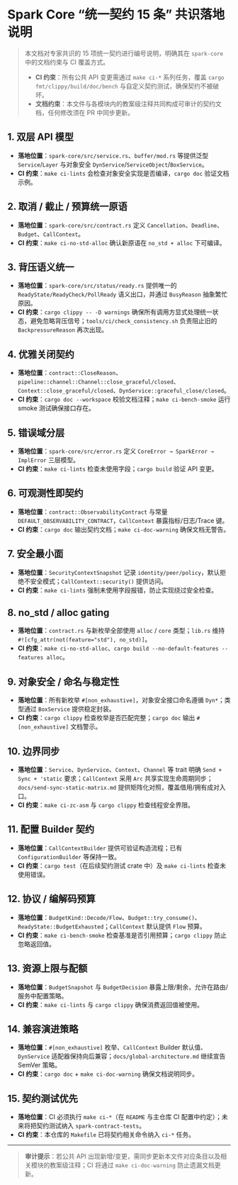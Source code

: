# Spark Core “统一契约 15 条” 共识落地说明

> 本文档对专家共识的 15 项统一契约进行编号说明，明确其在 `spark-core` 中的文档约束与 CI 覆盖方式。
>
> - **CI 约束**：所有公共 API 变更需通过 `make ci-*` 系列任务，覆盖 `cargo fmt/clippy/build/doc/bench` 与自定义契约测试，确保契约不被破坏。
> - **文档约束**：本文件与各模块内的教案级注释共同构成可审计的契约文档，任何修改须在 PR 中同步更新。

## 1. 双层 API 模型
- **落地位置**：`spark-core/src/service.rs`、`buffer/mod.rs` 等提供泛型 `Service`/`Layer` 与对象安全 `DynService`/`ServiceObject`/`BoxService`。
- **CI 约束**：`make ci-lints` 会检查对象安全实现是否编译，`cargo doc` 验证文档示例。

## 2. 取消 / 截止 / 预算统一原语
- **落地位置**：`spark-core/src/contract.rs` 定义 `Cancellation`、`Deadline`、`Budget`、`CallContext`。
- **CI 约束**：`make ci-no-std-alloc` 确认新原语在 `no_std + alloc` 下可编译。

## 3. 背压语义统一
- **落地位置**：`spark-core/src/status/ready.rs` 提供唯一的 `ReadyState/ReadyCheck/PollReady` 语义出口，并通过 `BusyReason` 抽象繁忙原因。
- **CI 约束**：`cargo clippy -- -D warnings` 确保所有调用方显式处理统一状态，避免忽略背压信号；`tools/ci/check_consistency.sh` 负责阻止旧的 `BackpressureReason` 再次出现。

## 4. 优雅关闭契约
- **落地位置**：`contract::CloseReason`、`pipeline::channel::Channel::close_graceful/closed`、`Context::close_graceful/closed`、`DynService::graceful_close/closed`。
- **CI 约束**：`cargo doc --workspace` 校验文档注释；`make ci-bench-smoke` 运行 smoke 测试确保接口存在。

## 5. 错误域分层
- **落地位置**：`spark-core/src/error.rs` 定义 `CoreError → SparkError → ImplError` 三层模型。
- **CI 约束**：`make ci-lints` 检查未使用字段；`cargo build` 验证 API 变更。

## 6. 可观测性即契约
- **落地位置**：`contract::ObservabilityContract` 与常量 `DEFAULT_OBSERVABILITY_CONTRACT`，`CallContext` 暴露指标/日志/Trace 键。
- **CI 约束**：`cargo doc` 输出契约文档；`make ci-doc-warning` 确保文档无警告。

## 7. 安全最小面
- **落地位置**：`SecurityContextSnapshot` 记录 `identity/peer/policy`，默认拒绝不安全模式；`CallContext::security()` 提供访问。
- **CI 约束**：`make ci-lints` 强制未使用字段报错，防止实现绕过安全检查。

## 8. no_std / alloc gating
- **落地位置**：`contract.rs` 与新枚举全部使用 `alloc` / `core` 类型；`lib.rs` 维持 `#![cfg_attr(not(feature="std"), no_std)]`。
- **CI 约束**：`make ci-no-std-alloc`、`cargo build --no-default-features --features alloc`。

## 9. 对象安全 / 命名与稳定性
- **落地位置**：所有新枚举 `#[non_exhaustive]`，对象安全接口命名遵循 `Dyn*`；类型通过 `BoxService` 提供稳定封装。
- **CI 约束**：`cargo clippy` 检查枚举是否匹配完整；`cargo doc` 输出 `#[non_exhaustive]` 文档警示。

## 10. 边界同步
- **落地位置**：`Service`、`DynService`、`Context`、`Channel` 等 trait 明确 `Send + Sync + 'static` 要求；`CallContext` 采用 `Arc` 共享实现生命周期同步；`docs/send-sync-static-matrix.md` 提供矩阵化对照，覆盖借用/拥有成对入口。
- **CI 约束**：`make ci-zc-asm` 与 `cargo clippy` 检查线程安全界限。

## 11. 配置 Builder 契约
- **落地位置**：`CallContextBuilder` 提供可验证构造流程；已有 `ConfigurationBuilder` 等保持一致。
- **CI 约束**：`cargo test`（在后续契约测试 crate 中）及 `make ci-lints` 检查未使用错误。

## 12. 协议 / 编解码预算
- **落地位置**：`BudgetKind::Decode/Flow`、`Budget::try_consume()`、`ReadyState::BudgetExhausted`；`CallContext` 默认提供 `Flow` 预算。
- **CI 约束**：`make ci-bench-smoke` 检查基准是否引用预算；`cargo clippy` 防止忽略返回值。

## 13. 资源上限与配额
- **落地位置**：`BudgetSnapshot` 与 `BudgetDecision` 暴露上限/剩余，允许在路由/服务中配置策略。
- **CI 约束**：`make ci-lints` 与 `cargo clippy` 确保消费返回值被使用。

## 14. 兼容演进策略
- **落地位置**：`#[non_exhaustive]` 枚举、`CallContext` Builder 默认值、`DynService` 适配器保持向后兼容；`docs/global-architecture.md` 继续宣告 SemVer 策略。
- **CI 约束**：`cargo doc` + `make ci-doc-warning` 确保文档说明同步。

## 15. 契约测试优先
- **落地位置**：CI 必须执行 `make ci-*`（在 `README` 与主仓库 CI 配置中约定）；未来将把契约测试纳入 `spark-contract-tests`。
- **CI 约束**：本仓库的 `Makefile` 已将契约相关命令纳入 `ci-*` 任务。

---

> **审计提示**：若公共 API 出现新增/变更，需同步更新本文件对应条目以及相关模块的教案级注释；CI 将通过 `make ci-doc-warning` 防止遗漏文档更新。
